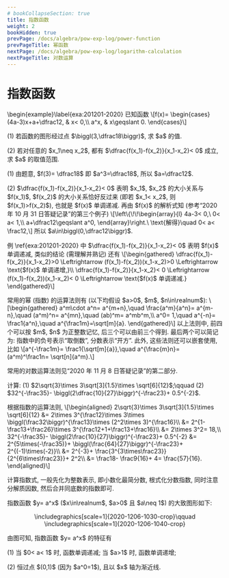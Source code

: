 ```yaml
---
# bookCollapseSection: true
title: 指数函数
weight: 2
bookHidden: true
prevPage: /docs/algebra/pow-exp-log/power-function
prevPageTitle: 幂函数
nextPage: /docs/algebra/pow-exp-log/logarithm-calculation
nextPageTitle: 对数运算
---
```


# 指数函数

<p>\begin{example}\label{exa:201201-2020}
    已知函数
    \[f(x)= \begin{cases}
        (4a-3)x+a+\dfrac12, & x< 0,\\
        a^x, & x\geqslant 0.
    \end{cases}\]
</p>
<p>(1) 若函数的图形经过点 $\biggl(3,\dfrac18\biggr)$, 求 $a$ 的值.
</p>
<p>(2) 若对任意的 $x_1\neq x_2$, 都有 $\dfrac{f(x_1)-f(x_2)}{x_1-x_2}< 0$ 成立, 求 $a$ 的取值范围.
</p>
</myexample>
<mysolution>
    <p>(1) 由题意, $f(3)= \dfrac18$ 即 $a^3=\dfrac18$, 所以 $a=\dfrac12$.
</p>
<p>(2) $\dfrac{f(x_1)-f(x_2)}{x_1-x_2}< 0$ 表明 $x_1$, $x_2$ 的大小关系与 $f(x_1)$, $f(x_2)$ 的大小关系恰好反过来 (即若 $x_1< x_2$, 则 $f(x_1)>f(x_2)$), 也就是 $f(x)$ 单调递减. 再由 $f(x)$ 的解析式知 (参考“2020 年 10 月 31 日答疑记录”的第三个例子)
    \[\left\{\!\!\begin{array}{l}
        4a-3< 0,\ 0< a< 1,\\
        a+\dfrac12\geqslant a^0,
        \end{array}\right.\ \text{解得}\quad 0< a< \frac12,\]
    所以 $a\in\biggl(0,\dfrac12\biggr)$.
</p>
</mysolution>
</p>
<p>例 \ref{exa:201201-2020} 中 $\dfrac{f(x_1)-f(x_2)}{x_1-x_2}< 0$ 表明 $f(x)$ 单调递减, 类似的结论 (需理解并熟记) 还有
\[\begin{gathered}
    \dfrac{f(x_1)-f(x_2)}{x_1-x_2}>0
    \Leftrightarrow (f(x_1)-f(x_2))(x_1-x_2)>0
    \Leftrightarrow \text{$f(x)$ 单调递增,}\\
    \dfrac{f(x_1)-f(x_2)}{x_1-x_2}< 0
    \Leftrightarrow (f(x_1)-f(x_2))(x_1-x_2)< 0
    \Leftrightarrow \text{$f(x)$ 单调递减.}
\end{gathered}\]
</p>

<p>常用的幂 (指数) 的运算法则有 (以下均假设 $a>0$, $m$, $n\in\realnum$):
\[\begin{gathered}
    a^m\cdot a^n= a^{m+n},\quad \frac{a^m}{a^n}= a^{m-n},\quad 
        (a^m)^n= a^{mn},\quad (ab)^m= a^mb^m,\\
    a^0= 1,\quad a^{-n}= \frac1{a^n},\quad a^{\frac1m}=\sqrt[m]{a}.
    \end{gathered}\]
以上法则中, 前四个可以按 $m$, $n$ 为正整数记忆, 后三个可以由前三个得到. 最后两个可以简记为: 指数中的负号表示“取倒数”, 分数表示“开方”. 此外, 这些法则还可以嵌套使用, 比如
\[a^{-\frac1m}= \frac1{\sqrt[m]{a}},\quad
    a^{\frac{m}n}= (a^m)^\frac1n= \sqrt[n]{a^m}.\]
</p>
<p>常用的对数运算法则见“2020 年 11 月 8 日答疑记录”的第二部分.
</p>
<p><myexample>
<p>计算: 
    (1) $2\sqrt{3}\times 3\sqrt[3]{1.5}\times \sqrt[6]{12}$;\qquad
    (2) $32^{-\frac35}- \biggl(2\dfrac{10}{27}\biggr)^{-\frac23}+ 0.5^{-2}$.
</p>
</myexample>
<mysolution>
    <p>根据指数的运算法则,
    \[\begin{aligned}
        2\sqrt{3}\times 3\sqrt[3]{1.5}\times \sqrt[6]{12}
        &= 2\times 3^{\frac12}\times 3\times 
            \biggl(\frac32\biggr)^{\frac13}\times
            (2^2\times 3)^{\frac16}\\
        &= 2^{1-\frac13+\frac26}\times 3^{\frac12+1+\frac13+\frac16}\\
        &= 2\times 3^2= 18,\\
        32^{-\frac35}- \biggl(2\frac{10}{27}\biggr)^{-\frac23}+ 0.5^{-2}
        &= 2^{5\times(-\frac35)}+ \biggl(\frac{64}{27}\biggr)^{-\frac23}+ 2^{(-1)\times(-2)}\\
        &= 2^{-3}+ \frac{3^{3\times\frac23}}{2^{6\times\frac23}}+ 2^2\\
        &= \frac18- \frac9{16}+ 4= \frac{57}{16}.
    \end{aligned}\]
</p>
</mysolution>


</p>
<p>计算指数式, 一般先化为整数表示, 即小数化最简分数, 根式化分数指数, 同时注意分解质因数, 然后合并同底数的指数即可.
</p>


<p>指数函数 $y= a^x$ ($x\in\realnum$, $a>0$ 且 $a\neq 1$) 的大致图形如下:
</p>
<p><center>
        \includegraphics[scale=1]{2020-1206-1030-crop}\qquad
        \includegraphics[scale=1]{2020-1206-1040-crop}
    </center>
</p>
<p>由图可知, 指数函数 $y= a^x$ 的特征有
</p>
<p>(1) 当 $0< a< 1$ 时, 函数单调递减; 当 $a>1$ 时, 函数单调递增;
</p>
<p>(2) 恒过点 $(0,1)$ (因为 $a^0=1$), 且以 $x$ 轴为渐近线.
</p>

